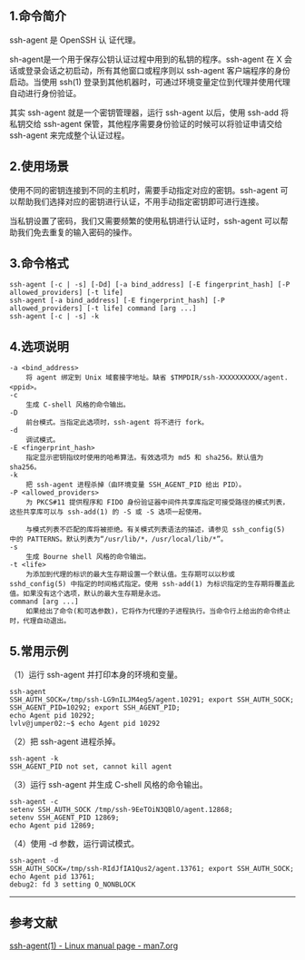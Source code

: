 ## 1.命令简介
ssh-agent 是 OpenSSH 认 证代理。

sh-agent是一个用于保存公钥认证过程中用到的私钥的程序。ssh-agent 在 X 会话或登录会话之初启动，所有其他窗口或程序则以 ssh-agent 客户端程序的身份启动。当使用 ssh(1) 登录到其他机器时，可通过环境变量定位到代理并使用代理自动进行身份验证。

其实 ssh-agent 就是一个密钥管理器，运行 ssh-agent 以后，使用 ssh-add 将私钥交给 ssh-agent 保管，其他程序需要身份验证的时候可以将验证申请交给 ssh-agent 来完成整个认证过程。

## 2.使用场景

使用不同的密钥连接到不同的主机时，需要手动指定对应的密钥。ssh-agent 可以帮助我们选择对应的密钥进行认证，不用手动指定密钥即可进行连接。


当私钥设置了密码，我们又需要频繁的使用私钥进行认证时，ssh-agent 可以帮助我们免去重复的输入密码的操作。

## 3.命令格式
```shell
ssh-agent [-c | -s] [-Dd] [-a bind_address] [-E fingerprint_hash] [-P allowed_providers] [-t life]
ssh-agent [-a bind_address] [-E fingerprint_hash] [-P allowed_providers] [-t life] command [arg ...]
ssh-agent [-c | -s] -k
```
## 4.选项说明
```
-a <bind_address>
	将 agent 绑定到 Unix 域套接字地址。缺省 $TMPDIR/ssh-XXXXXXXXXX/agent.<ppid>。
-c
	生成 C-shell 风格的命令输出。
-D
	前台模式。当指定此选项时，ssh-agent 将不进行 fork。
-d
	调试模式。
-E <fingerprint_hash>
	指定显示密钥指纹时使用的哈希算法。有效选项为 md5 和 sha256。默认值为 sha256。
-k
	把 ssh-agent 进程杀掉（由环境变量 SSH_AGENT_PID 给出 PID）。
-P <allowed_providers>
	为 PKCS#11 提供程序和 FIDO 身份验证器中间件共享库指定可接受路径的模式列表，这些共享库可以与 ssh-add(1) 的 -S 或 -S 选项一起使用。

	与模式列表不匹配的库将被拒绝。有关模式列表语法的描述，请参见 ssh_config(5) 中的 PATTERNS。默认列表为“/usr/lib/*，/usr/local/lib/*”。
-s
	生成 Bourne shell 风格的命令输出。
-t <life>
	为添加到代理的标识的最大生存期设置一个默认值。生存期可以以秒或 sshd_config(5) 中指定的时间格式指定。使用 ssh-add(1) 为标识指定的生存期将覆盖此值。如果没有这个选项，默认的最大生存期是永远。
command [arg ...]
	如果给出了命令(和可选参数)，它将作为代理的子进程执行。当命令行上给出的命令终止时，代理自动退出。
```

## 5.常用示例

（1）运行 ssh-agent 并打印本身的环境和变量。
```shell
ssh-agent
SSH_AUTH_SOCK=/tmp/ssh-LG9nILJM4eg5/agent.10291; export SSH_AUTH_SOCK;
SSH_AGENT_PID=10292; export SSH_AGENT_PID;
echo Agent pid 10292;
lvlv@jumper02:~$ echo Agent pid 10292
```

（2）把 ssh-agent 进程杀掉。

```shell
ssh-agent -k
SSH_AGENT_PID not set, cannot kill agent
```

（3）运行 ssh-agent 并生成 C-shell 风格的命令输出。
```shell
ssh-agent -c
setenv SSH_AUTH_SOCK /tmp/ssh-9EeTOiN3QBlO/agent.12868;
setenv SSH_AGENT_PID 12869;
echo Agent pid 12869;
```

（4）使用 -d 参数，运行调试模式。
```shell
ssh-agent -d
SSH_AUTH_SOCK=/tmp/ssh-RIdJfIA1Qus2/agent.13761; export SSH_AUTH_SOCK;
echo Agent pid 13761;
debug2: fd 3 setting O_NONBLOCK
```

---
## 参考文献
[ssh-agent(1) - Linux manual page - man7.org](https://man7.org/linux/man-pages/man1/ssh-agent.1.html)

